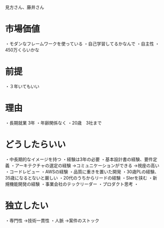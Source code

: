 見方さん、藤井さん

# 市場価値

・モダンなフレームワークを使っている
・自己学習してるかなんで
・自主性
・450万くらいかな

# 前提

・３年いてもいい
# 理由

・長期就業 3年
・年齢関係なく
・20歳　3社まで

# どうしたらいい

・中長期的なイメージを持つ
・経験は3年の必要
・基本設計書の経験、要件定義
・アーキテクチャの選定の経験
→コミュニケーションができる
→視座の高い
・コードレビュー
・AWSの経験
・品質に重きを置いた開発
・30歳PLの経験、35歳になるとないと厳しい
・20代のうちからリードの経験
・SIerを挟む
・新規機能開発の経験
・事業会社のテックリーダー
・プロダクト思考
・

# 独立したい

・専門性
→技術一貫性
・人脈
→案件のストック